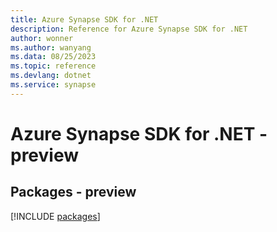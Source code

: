 ```yaml
---
title: Azure Synapse SDK for .NET
description: Reference for Azure Synapse SDK for .NET
author: wonner
ms.author: wanyang
ms.data: 08/25/2023
ms.topic: reference
ms.devlang: dotnet
ms.service: synapse
---
```

# Azure Synapse SDK for .NET - preview
## Packages - preview
[!INCLUDE [packages](synapse-index.md)]